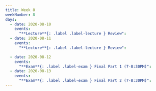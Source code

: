 ```yaml
---
title: Week 8
weekNumber: 8
days:
  - date: 2020-08-10
    events:
      "**Lecture**{: .label .label-lecture } Review":
  - date: 2020-08-11
    events:
      "**Lecture**{: .label .label-lecture } Review":

  - date: 2020-08-12
    events:
      "**Exam**{: .label .label-exam } Final Part 1 (7-8:30PM)":
  - date: 2020-08-13
    events:
      "**Exam**{: .label .label-exam } Final Part 2 (7-8:30PM)":
---
```



<script src="assets/js/highlight.js"></script>
